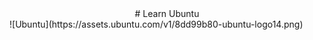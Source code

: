 <center>
# Learn Ubuntu 
</center> 
![Ubuntu](https://assets.ubuntu.com/v1/8dd99b80-ubuntu-logo14.png)
